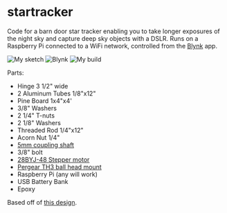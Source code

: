 # startracker
Code for a barn door star tracker enabling you to take longer exposures of the night sky and capture deep sky objects with a DSLR.
Runs on a Raspberry Pi connected to a WiFi network, controlled from the [Blynk](https://blynk.io/) app.

![My sketch](https://i.imgur.com/ZJV0bvF.png)
![Blynk](https://i.imgur.com/fbsSxXQ.jpg)
![My build](https://i.imgur.com/Qwv8kNv.jpg)

Parts:
- Hinge 3 1/2" wide
- 2 Aluminum Tubes 1/8"x12"
- Pine Board 1x4"x4'
- 3/8" Washers
- 2 1/4" T-nuts
- 2 1/8" Washers
- Threaded Rod 1/4"x12"
- Acorn Nut 1/4"
- [5mm coupling shaft](https://www.amazon.com/gp/product/B01HBV4KCE)
- 3/8" bolt
- [28BYJ-48 Stepper motor](https://www.amazon.com/ELEGOO-28BYJ-48-ULN2003-Stepper-Arduino/dp/B01CP18J4A)
- [Pergear TH3 ball head mount](https://www.amazon.com/TH3-Capacity-U-Shaped-Switching-Vertical/dp/B00MGJH5U6)
- Raspberry Pi (any will work)
- USB Battery Bank
- Epoxy

Based off of [this design](https://partofthething.com/thoughts/making-a-cheap-and-simple-barn-door-star-tracker-with-software-tangent-correction-for-astrophotography/).